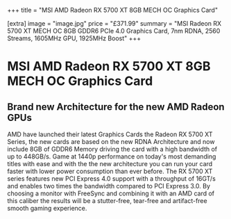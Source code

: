 +++
title = "MSI AMD Radeon RX 5700 XT 8GB MECH OC Graphics Card"

[extra]
image = "image.jpg"
price = "£371.99"
summary = "MSI Radeon RX 5700 XT MECH OC 8GB GDDR6 PCIe 4.0 Graphics Card, 7nm RDNA, 2560 Streams, 1605MHz GPU, 1925MHz Boost"
+++
# MSI AMD Radeon RX 5700 XT 8GB MECH OC Graphics Card

## Brand new Architecture for the new AMD Radeon GPUs

AMD have launched their latest Graphics Cards the Radeon RX 5700 XT Series, the new cards are based on the new RDNA Architecture and now include 8GB of GDDR6 Memory driving the card with a high bandwidth of up to 448GB/s. Game at 1440p performance on today's most demanding titles with ease and with the the new architecture you can run your card faster with lower power consumption than ever before. The RX 5700 XT series features new PCI Express 4.0 support with a throughput of 16GT/s and enables two times the bandwidth compared to PCI Express 3.0. By choosing a monitor with FreeSync and combining it with an AMD card of this caliber the results will be a stutter-free, tear-free and artifact-free smooth gaming experience.
